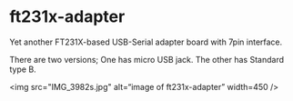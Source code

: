 # ft231x-adapter
Yet another FT231X-based USB-Serial adapter board with 7pin interface.

There are two versions; One has micro USB jack. The other has Standard type B.
  
<img src="IMG_3982s.jpg" alt=“image of ft231x-adapter” width=450 />